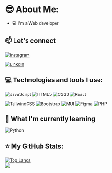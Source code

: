 <!--[![Dipak's GitHub Banner](https://github.com/dipak1910)](https://github.com/dipak1910)-->

# 😎 About Me:

- 💻 I'm a Web developer
  
## 📫 Let's connect

[![instagram](https://img.shields.io/static/v1?message=Instagram&logo=instagram&label=&color=E4405F&logoColor=white&labelColor=&style=for-the-badge)](https://www.instagram.com/dipak__1910/)
<!--[![Twitter](https://img.shields.io/static/v1?message=Twitter&logo=twitter&label=&color=1DA1F2&logoColor=white&labelColor=&style=for-the-badge)](https://twitter.com/) -->
[![Linkdin](https://img.shields.io/static/v1?message=LinkedIn&logo=linkedin&label=&color=0077B5&logoColor=white&labelColor=&style=for-the-badge)](https://www.linkedin.com/in/dipak1910/)

## 💻 Technologies and tools I use:

![JavaScript](https://img.shields.io/badge/javascript-%23323330.svg?style=for-the-badge&logo=javascript&logoColor=%23F7DF1E)
![HTML5](https://img.shields.io/badge/html5-%23E34F26.svg?style=for-the-badge&logo=html5&logoColor=white)
![CSS3](https://img.shields.io/badge/css3-%231572B6.svg?style=for-the-badge&logo=css3&logoColor=white)
![React](https://img.shields.io/badge/react-%2320232a.svg?style=for-the-badge&logo=react&logoColor=%2361DAFB)
 
![TailwindCSS](https://img.shields.io/badge/tailwindcss-%2338B2AC.svg?style=for-the-badge&logo=tailwind-css&logoColor=white)
![Bootstrap](https://img.shields.io/badge/bootstrap-%23563D7C.svg?style=for-the-badge&logo=bootstrap&logoColor=white) 
![MUI](https://img.shields.io/badge/MUI-%230081CB.svg?style=for-the-badge&logo=material-ui&logoColor=white)
![Figma](https://img.shields.io/badge/figma-%23F24E1E.svg?style=for-the-badge&logo=figma&logoColor=white)
![PHP](https://img.shields.io/badge/php-%23777BB4.svg?style=for-the-badge&logo=php&logoColor=white)

## 🌱 What I'm currently learning

![Python](https://img.shields.io/badge/python-3670A0?style=for-the-badge&logo=python&logoColor=ffdd54)

 <!--## 💻 My Recent Project -->

 
## ⭐ My GitHub Stats:
<!-- ![](https://github-readme-stats.vercel.app/api?username=dipak1910&theme=dark&hide_border=false&include_all_commits=false&count_private=false)<br/> -->
[![Top Langs](https://github-readme-stats.vercel.app/api/top-langs/?username=dipak1910&layout=compact&theme=dark)](https://github.com/anuraghazra/github-readme-stats)<br/>
[![](https://visitcount.itsvg.in/api?id=dipak1910&label=Profile%20Views&color=1&icon=1&pretty=false)](https://visitcount.itsvg.in)
